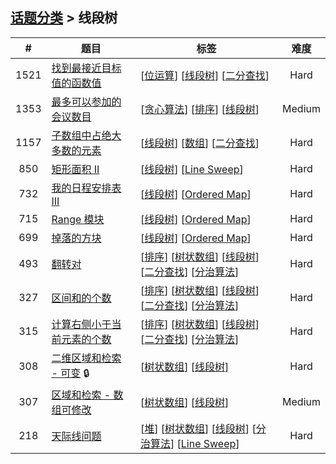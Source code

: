 <!--|This file generated by command(leetcode tag); DO NOT EDIT.            |-->
<!--+----------------------------------------------------------------------+-->
<!--|@author    openset <openset.wang@gmail.com>                           |-->
<!--|@link      https://github.com/openset                                 |-->
<!--|@home      https://github.com/openset/leetcode                        |-->
<!--+----------------------------------------------------------------------+-->

## [话题分类](../README.md) > 线段树

| # | 题目 | 标签 | 难度 |
| :-: | - | - | :-: |
| 1521 | [找到最接近目标值的函数值](../../problems/find-a-value-of-a-mysterious-function-closest-to-target) | [[位运算](../bit-manipulation/README.md)] [[线段树](../segment-tree/README.md)] [[二分查找](../binary-search/README.md)]  | Hard |
| 1353 | [最多可以参加的会议数目](../../problems/maximum-number-of-events-that-can-be-attended) | [[贪心算法](../greedy/README.md)] [[排序](../sort/README.md)] [[线段树](../segment-tree/README.md)]  | Medium |
| 1157 | [子数组中占绝大多数的元素](../../problems/online-majority-element-in-subarray) | [[线段树](../segment-tree/README.md)] [[数组](../array/README.md)] [[二分查找](../binary-search/README.md)]  | Hard |
| 850 | [矩形面积 II](../../problems/rectangle-area-ii) | [[线段树](../segment-tree/README.md)] [[Line Sweep](../line-sweep/README.md)]  | Hard |
| 732 | [我的日程安排表 III](../../problems/my-calendar-iii) | [[线段树](../segment-tree/README.md)] [[Ordered Map](../ordered-map/README.md)]  | Hard |
| 715 | [Range 模块](../../problems/range-module) | [[线段树](../segment-tree/README.md)] [[Ordered Map](../ordered-map/README.md)]  | Hard |
| 699 | [掉落的方块](../../problems/falling-squares) | [[线段树](../segment-tree/README.md)] [[Ordered Map](../ordered-map/README.md)]  | Hard |
| 493 | [翻转对](../../problems/reverse-pairs) | [[排序](../sort/README.md)] [[树状数组](../binary-indexed-tree/README.md)] [[线段树](../segment-tree/README.md)] [[二分查找](../binary-search/README.md)] [[分治算法](../divide-and-conquer/README.md)]  | Hard |
| 327 | [区间和的个数](../../problems/count-of-range-sum) | [[排序](../sort/README.md)] [[树状数组](../binary-indexed-tree/README.md)] [[线段树](../segment-tree/README.md)] [[二分查找](../binary-search/README.md)] [[分治算法](../divide-and-conquer/README.md)]  | Hard |
| 315 | [计算右侧小于当前元素的个数](../../problems/count-of-smaller-numbers-after-self) | [[排序](../sort/README.md)] [[树状数组](../binary-indexed-tree/README.md)] [[线段树](../segment-tree/README.md)] [[二分查找](../binary-search/README.md)] [[分治算法](../divide-and-conquer/README.md)]  | Hard |
| 308 | [二维区域和检索 - 可变](../../problems/range-sum-query-2d-mutable) 🔒 | [[树状数组](../binary-indexed-tree/README.md)] [[线段树](../segment-tree/README.md)]  | Hard |
| 307 | [区域和检索 - 数组可修改](../../problems/range-sum-query-mutable) | [[树状数组](../binary-indexed-tree/README.md)] [[线段树](../segment-tree/README.md)]  | Medium |
| 218 | [天际线问题](../../problems/the-skyline-problem) | [[堆](../heap/README.md)] [[树状数组](../binary-indexed-tree/README.md)] [[线段树](../segment-tree/README.md)] [[分治算法](../divide-and-conquer/README.md)] [[Line Sweep](../line-sweep/README.md)]  | Hard |
